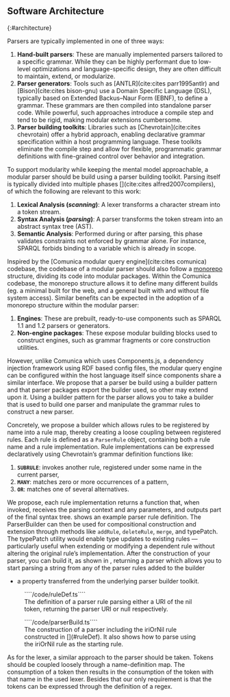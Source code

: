 ## Software Architecture
{:#architecture}

Parsers are typically implemented in one of three ways:

1. **Hand-built parsers**: These are manually implemented parsers tailored to a specific grammar.
While they can be highly performant due to low-level optimizations and language-specific design,
they are often difficult to maintain, extend, or modularize. 
2. **Parser generators**: Tools such as [ANTLR](cite:cites parr1995antlr) and [Bison](cite:cites bison-gnu) use a Domain Specific Language (DSL),
typically based on Extended Backus–Naur Form (EBNF), to define a grammar.
These grammars are then compiled into standalone parser code.
While powerful, such approaches introduce a compile step and tend to be rigid, making modular extensions cumbersome. 
3. **Parser building toolkits**: Libraries such as [Chevrotain](cite:cites chevrotain) offer a hybrid approach,
enabling declarative grammar specification within a host programming language.
These toolkits eliminate the compile step and allow for flexible,
programmatic grammar definitions with fine-grained control over behavior and integration.

To support modularity while keeping the mental model approachable, a modular parser should be build using a parser building toolkit.
Parsing itself is typically divided into multiple phases [](cite:cites alfred2007compilers),
of which the following are relevant to this work:

1. **Lexical Analysis (*scanning*)**: A lexer transforms a character stream into a token stream. 
2. **Syntax Analysis (*parsing*)**: A parser transforms the token stream into an abstract syntax tree (AST). 
3. **Semantic Analysis**: Performed during or after parsing,
this phase validates constraints not enforced by grammar alone.
For instance, SPARQL forbids binding to a variable which is already in scope.

<!--
Traqula performs some semantic checks during parsing to generate precise and contextual error messages while token positions are still available,
enabling accurate diagnostics with row and column offsets.
-->

Inspired by the [Comunica modular query engine](cite:cites comunica) codebase,
the codebase of a modular parser should also follow a [monorepo](https://monorepo.tools/) structure, dividing its code into modular packages.
Within the Comunica codebase, the monorepo structure allows it to define many different builds (eg. a minimal built for the web, and a general built with and without file system access). Similar benefits can be expected in the adoption of a monorepo structure within the modular parser:

1. **Engines**: These are prebuilt, ready-to-use components such as SPARQL 1.1 and 1.2 parsers or generators. 
2. **Non-engine packages**: These expose modular building blocks used to construct engines,
such as grammar fragments or core construction utilities.

However, unlike Comunica which uses Components.js, a dependency injection framework using RDF based config files,
the modular query engine can be configured within the host language itself since components share a similar interface.
We propose that a parser be build using a builder pattern and that parser packages export the builder used, so other may extend upon it.
Using a builder pattern for the parser allows you to take a builder that is used to build one parser and manipulate the grammar rules to construct a new parser.

Concretely, we propose a builder which allows rules to be registered by name into a rule map,
thereby creating a loose coupling between registered rules.
Each rule is defined as a `ParserRule` object, containing both a rule name and a rule implementation.
Rule implementations can be expressed declaratively using Chevrotain’s grammar definition functions like:

1. **`SUBRULE`**: invokes another rule, registered under some name in the current parser,
2. **`MANY`**: matches zero or more occurrences of a pattern,
3. **`OR`**: matches one of several alternatives.

We propose, each rule implementation returns a function that,
when invoked, receives the parsing context and any parameters, and outputs part of the final syntax tree.
[](#ruleDef) shows an example parser rule definition.
The ParserBuilder can then be used for compositional construction and extension through methods like `addRule`, `deleteRule`, `merge`, and typePatch.
The typePatch utility would enable type updates to existing rules
— particularly useful when extending or modifying a dependent rule without altering the original rule’s implementation.
After the construction of your parser, you can build it, as shown in [](#parserBuild),
returning a parser which allows you to start parsing a string from any of the parser rules added to the builder
- a property transferred from the underlying parser builder toolkit.

<figure id="ruleDef" class="listing">
````/code/ruleDef.ts````
<figcaption markdown="block">
The definition of a parser rule parsing either a URI of the nil token, returning the parser URI or null respectively.
</figcaption>
</figure>

<figure id="parserBuild" class="listing">
````/code/parserBuild.ts````
<figcaption markdown="block">
The construction of a parser including the iriOrNil rule constructed in [](#ruleDef).
It also shows how to parse using the iriOrNil rule as the starting rule.
</figcaption>
</figure>

As for the lexer, a similar approach to the parser should be taken.
Tokens should be coupled loosely through a name-definition map.
The consumption of a token then results in the consumption of the token with that name in the used lexer.
Besides that our only requirement is that the tokens can be expressed through the definition of a regex.
